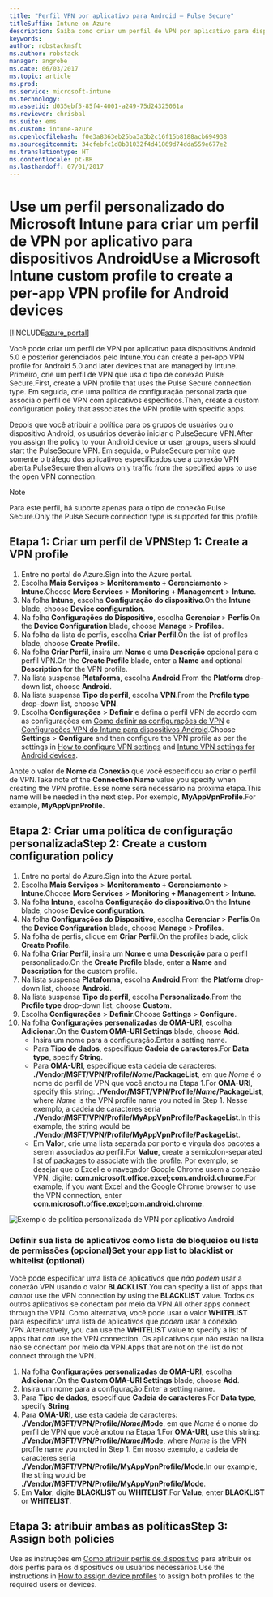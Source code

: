 ```yaml
---
title: "Perfil VPN por aplicativo para Android – Pulse Secure"
titleSuffix: Intune on Azure
description: Saiba como criar um perfil de VPN por aplicativo para dispositivos Android gerenciados pelo Intune.
keywords: 
author: robstackmsft
ms.author: robstack
manager: angrobe
ms.date: 06/03/2017
ms.topic: article
ms.prod: 
ms.service: microsoft-intune
ms.technology: 
ms.assetid: d035ebf5-85f4-4001-a249-75d24325061a
ms.reviewer: chrisbal
ms.suite: ems
ms.custom: intune-azure
ms.openlocfilehash: f0e3a8363eb25ba3a3b2c16f15b8188acb694938
ms.sourcegitcommit: 34cfebfc1d8b81032f4d41869d74dda559e677e2
ms.translationtype: HT
ms.contentlocale: pt-BR
ms.lasthandoff: 07/01/2017
---
```

# <span data-ttu-id="6835f-103">Use um perfil personalizado do Microsoft Intune para criar um perfil de VPN por aplicativo para dispositivos Android</span><span class="sxs-lookup"><span data-stu-id="6835f-103">Use a Microsoft Intune custom profile to create a per-app VPN profile for Android devices</span></span>
<a id="use-a-microsoft-intune-custom-profile-to-create-a-per-app-vpn-profile-for-android-devices" class="xliff"></a>

[!INCLUDE[azure_portal](./includes/azure_portal.md)]

<span data-ttu-id="6835f-104">Você pode criar um perfil de VPN por aplicativo para dispositivos Android 5.0 e posterior gerenciados pelo Intune.</span><span class="sxs-lookup"><span data-stu-id="6835f-104">You can create a per-app VPN profile for Android 5.0 and later devices that are managed by Intune.</span></span> <span data-ttu-id="6835f-105">Primeiro, crie um perfil de VPN que usa o tipo de conexão Pulse Secure.</span><span class="sxs-lookup"><span data-stu-id="6835f-105">First, create a VPN profile that uses the Pulse Secure connection type.</span></span> <span data-ttu-id="6835f-106">Em seguida, crie uma política de configuração personalizada que associa o perfil de VPN com aplicativos específicos.</span><span class="sxs-lookup"><span data-stu-id="6835f-106">Then, create a custom configuration policy that associates the VPN profile with specific apps.</span></span>

<span data-ttu-id="6835f-107">Depois que você atribuir a política para os grupos de usuários ou o dispositivo Android, os usuários deverão iniciar o PulseSecure VPN.</span><span class="sxs-lookup"><span data-stu-id="6835f-107">After you assign the policy to your Android device or user groups, users should start the PulseSecure VPN.</span></span> <span data-ttu-id="6835f-108">Em seguida, o PulseSecure permite que somente o tráfego dos aplicativos especificados use a conexão VPN aberta.</span><span class="sxs-lookup"><span data-stu-id="6835f-108">PulseSecure then allows only traffic from the specified apps to use the open VPN connection.</span></span>

> [!NOTE]
>
> <span data-ttu-id="6835f-109">Para este perfil, há suporte apenas para o tipo de conexão Pulse Secure.</span><span class="sxs-lookup"><span data-stu-id="6835f-109">Only the Pulse Secure connection type is supported for this profile.</span></span>


## <span data-ttu-id="6835f-110">Etapa 1: Criar um perfil de VPN</span><span class="sxs-lookup"><span data-stu-id="6835f-110">Step 1: Create a VPN profile</span></span>
<a id="step-1-create-a-vpn-profile" class="xliff"></a>


1. <span data-ttu-id="6835f-111">Entre no portal do Azure.</span><span class="sxs-lookup"><span data-stu-id="6835f-111">Sign into the Azure portal.</span></span>
2. <span data-ttu-id="6835f-112">Escolha **Mais Serviços** > **Monitoramento + Gerenciamento** > **Intune**.</span><span class="sxs-lookup"><span data-stu-id="6835f-112">Choose **More Services** > **Monitoring + Management** > **Intune**.</span></span>
3. <span data-ttu-id="6835f-113">Na folha **Intune**, escolha **Configuração do dispositivo**.</span><span class="sxs-lookup"><span data-stu-id="6835f-113">On the **Intune** blade, choose **Device configuration**.</span></span>
2. <span data-ttu-id="6835f-114">Na folha **Configurações do Dispositivo**, escolha **Gerenciar** > **Perfis**.</span><span class="sxs-lookup"><span data-stu-id="6835f-114">On the **Device Configuration** blade, choose **Manage** > **Profiles**.</span></span>
2. <span data-ttu-id="6835f-115">Na folha da lista de perfis, escolha **Criar Perfil**.</span><span class="sxs-lookup"><span data-stu-id="6835f-115">On the list of profiles blade, choose **Create Profile**.</span></span>
3. <span data-ttu-id="6835f-116">Na folha **Criar Perfil**, insira um **Nome** e uma **Descrição** opcional para o perfil VPN.</span><span class="sxs-lookup"><span data-stu-id="6835f-116">On the **Create Profile** blade, enter a **Name** and optional **Description** for the VPN profile.</span></span>
4. <span data-ttu-id="6835f-117">Na lista suspensa **Plataforma**, escolha **Android**.</span><span class="sxs-lookup"><span data-stu-id="6835f-117">From the **Platform** drop-down list, choose **Android**.</span></span>
5. <span data-ttu-id="6835f-118">Na lista suspensa **Tipo de perfil**, escolha **VPN**.</span><span class="sxs-lookup"><span data-stu-id="6835f-118">From the **Profile type** drop-down list, choose **VPN**.</span></span>
3. <span data-ttu-id="6835f-119">Escolha **Configurações** > **Definir** e defina o perfil VPN de acordo com as configurações em [Como definir as configurações de VPN](vpn-settings-configure.md) e [Configurações VPN do Intune para dispositivos Android](vpn-settings-android.md).</span><span class="sxs-lookup"><span data-stu-id="6835f-119">Choose **Settings** > **Configure** and then configure the VPN profile as per the settings in [How to configure VPN settings](vpn-settings-configure.md) and [Intune VPN settings for Android devices](vpn-settings-android.md).</span></span>

<span data-ttu-id="6835f-120">Anote o valor de **Nome da Conexão** que você especificou ao criar o perfil de VPN.</span><span class="sxs-lookup"><span data-stu-id="6835f-120">Take note of the **Connection Name** value you specify when creating the VPN profile.</span></span> <span data-ttu-id="6835f-121">Esse nome será necessário na próxima etapa.</span><span class="sxs-lookup"><span data-stu-id="6835f-121">This name will be needed in the next step.</span></span> <span data-ttu-id="6835f-122">Por exemplo, **MyAppVpnProfile**.</span><span class="sxs-lookup"><span data-stu-id="6835f-122">For example, **MyAppVpnProfile**.</span></span>

## <span data-ttu-id="6835f-123">Etapa 2: Criar uma política de configuração personalizada</span><span class="sxs-lookup"><span data-stu-id="6835f-123">Step 2: Create a custom configuration policy</span></span>
<a id="step-2-create-a-custom-configuration-policy" class="xliff"></a>

1. <span data-ttu-id="6835f-124">Entre no portal do Azure.</span><span class="sxs-lookup"><span data-stu-id="6835f-124">Sign into the Azure portal.</span></span>
2. <span data-ttu-id="6835f-125">Escolha **Mais Serviços** > **Monitoramento + Gerenciamento** > **Intune**.</span><span class="sxs-lookup"><span data-stu-id="6835f-125">Choose **More Services** > **Monitoring + Management** > **Intune**.</span></span>
3. <span data-ttu-id="6835f-126">Na folha **Intune**, escolha **Configuração do dispositivo**.</span><span class="sxs-lookup"><span data-stu-id="6835f-126">On the **Intune** blade, choose **Device configuration**.</span></span>
2. <span data-ttu-id="6835f-127">Na folha **Configurações do Dispositivo**, escolha **Gerenciar** > **Perfis**.</span><span class="sxs-lookup"><span data-stu-id="6835f-127">On the **Device Configuration** blade, choose **Manage** > **Profiles**.</span></span>
3. <span data-ttu-id="6835f-128">Na folha de perfis, clique em **Criar Perfil**.</span><span class="sxs-lookup"><span data-stu-id="6835f-128">On the profiles blade, click **Create Profile**.</span></span>
4. <span data-ttu-id="6835f-129">Na folha **Criar Perfil**, insira um **Nome** e uma **Descrição** para o perfil personalizado.</span><span class="sxs-lookup"><span data-stu-id="6835f-129">On the **Create Profile** blade, enter a **Name** and **Description** for the custom profile.</span></span>
5. <span data-ttu-id="6835f-130">Na lista suspensa **Plataforma**, escolha **Android**.</span><span class="sxs-lookup"><span data-stu-id="6835f-130">From the **Platform** drop-down list, choose **Android**.</span></span>
6. <span data-ttu-id="6835f-131">Na lista suspensa **Tipo de perfil**, escolha **Personalizado**.</span><span class="sxs-lookup"><span data-stu-id="6835f-131">From the **Profile type** drop-down list, choose **Custom**.</span></span>
7. <span data-ttu-id="6835f-132">Escolha **Configurações** > **Definir**.</span><span class="sxs-lookup"><span data-stu-id="6835f-132">Choose **Settings** > **Configure**.</span></span>
3. <span data-ttu-id="6835f-133">Na folha **Configurações personalizadas de OMA-URI**, escolha **Adicionar**.</span><span class="sxs-lookup"><span data-stu-id="6835f-133">On the **Custom OMA-URI Settings** blade, choose **Add**.</span></span>
    - <span data-ttu-id="6835f-134">Insira um nome para a configuração.</span><span class="sxs-lookup"><span data-stu-id="6835f-134">Enter a setting name.</span></span>
    - <span data-ttu-id="6835f-135">Para **Tipo de dados**, especifique **Cadeia de caracteres**.</span><span class="sxs-lookup"><span data-stu-id="6835f-135">For **Data type**, specify **String**.</span></span>
    - <span data-ttu-id="6835f-136">Para **OMA-URI**, especifique esta cadeia de caracteres: **./Vendor/MSFT/VPN/Profile/*Nome*/PackageList**, em que *Nome* é o nome do perfil de VPN que você anotou na Etapa 1.</span><span class="sxs-lookup"><span data-stu-id="6835f-136">For **OMA-URI**, specify this string: **./Vendor/MSFT/VPN/Profile/*Name*/PackageList**, where *Name* is the VPN profile name you noted in Step 1.</span></span> <span data-ttu-id="6835f-137">Nesse exemplo, a cadeia de caracteres seria **./Vendor/MSFT/VPN/Profile/MyAppVpnProfile/PackageList**.</span><span class="sxs-lookup"><span data-stu-id="6835f-137">In this example, the string would be **./Vendor/MSFT/VPN/Profile/MyAppVpnProfile/PackageList**.</span></span>
    - <span data-ttu-id="6835f-138">Em **Valor**, crie uma lista separada por ponto e vírgula dos pacotes a serem associados ao perfil.</span><span class="sxs-lookup"><span data-stu-id="6835f-138">For **Value**, create a semicolon-separated list of packages to associate with the profile.</span></span> <span data-ttu-id="6835f-139">Por exemplo, se desejar que o Excel e o navegador Google Chrome usem a conexão VPN, digite: **com.microsoft.office.excel;com.android.chrome**.</span><span class="sxs-lookup"><span data-stu-id="6835f-139">For example, if you want Excel and the Google Chrome browser to use the VPN connection, enter **com.microsoft.office.excel;com.android.chrome**.</span></span>

![Exemplo de política personalizada de VPN por aplicativo Android](./media/android_per_app_vpn_oma_uri.png)

### <span data-ttu-id="6835f-141">Definir sua lista de aplicativos como lista de bloqueios ou lista de permissões (opcional)</span><span class="sxs-lookup"><span data-stu-id="6835f-141">Set your app list to blacklist or whitelist (optional)</span></span>
<a id="set-your-app-list-to-blacklist-or-whitelist-optional" class="xliff"></a>
  <span data-ttu-id="6835f-142">Você pode especificar uma lista de aplicativos que *não podem* usar a conexão VPN usando o valor **BLACKLIST**.</span><span class="sxs-lookup"><span data-stu-id="6835f-142">You can specify a list of apps that *cannot* use the VPN connection by using the **BLACKLIST** value.</span></span> <span data-ttu-id="6835f-143">Todos os outros aplicativos se conectam por meio da VPN.</span><span class="sxs-lookup"><span data-stu-id="6835f-143">All other apps connect through the VPN.</span></span>
<span data-ttu-id="6835f-144">Como alternativa, você pode usar o valor **WHITELIST** para especificar uma lista de aplicativos que *podem* usar a conexão VPN.</span><span class="sxs-lookup"><span data-stu-id="6835f-144">Alternatively, you can use the **WHITELIST** value to specify a list of apps that *can* use the VPN connection.</span></span> <span data-ttu-id="6835f-145">Os aplicativos que não estão na lista não se conectam por meio da VPN.</span><span class="sxs-lookup"><span data-stu-id="6835f-145">Apps that are not on the list do not connect through the VPN.</span></span>
  1.    <span data-ttu-id="6835f-146">Na folha **Configurações personalizadas de OMA-URI**, escolha **Adicionar**.</span><span class="sxs-lookup"><span data-stu-id="6835f-146">On the **Custom OMA-URI Settings** blade, choose **Add**.</span></span>
  2.    <span data-ttu-id="6835f-147">Insira um nome para a configuração.</span><span class="sxs-lookup"><span data-stu-id="6835f-147">Enter a setting name.</span></span>
  3.    <span data-ttu-id="6835f-148">Para **Tipo de dados**, especifique **Cadeia de caracteres**.</span><span class="sxs-lookup"><span data-stu-id="6835f-148">For **Data type**, specify **String**.</span></span>
  4.    <span data-ttu-id="6835f-149">Para **OMA-URI**, use esta cadeia de caracteres: **./Vendor/MSFT/VPN/Profile/*Nome*/Mode**, em que *Nome* é o nome do perfil de VPN que você anotou na Etapa 1.</span><span class="sxs-lookup"><span data-stu-id="6835f-149">For **OMA-URI**, use this string: **./Vendor/MSFT/VPN/Profile/*Name*/Mode**, where *Name* is the VPN profile name you noted in Step 1.</span></span> <span data-ttu-id="6835f-150">Em nosso exemplo, a cadeia de caracteres seria **./Vendor/MSFT/VPN/Profile/MyAppVpnProfile/Mode**.</span><span class="sxs-lookup"><span data-stu-id="6835f-150">In our example, the string would be **./Vendor/MSFT/VPN/Profile/MyAppVpnProfile/Mode**.</span></span>
  5.    <span data-ttu-id="6835f-151">Em **Valor**, digite **BLACKLIST** ou **WHITELIST**.</span><span class="sxs-lookup"><span data-stu-id="6835f-151">For **Value**, enter **BLACKLIST** or **WHITELIST**.</span></span>



## <span data-ttu-id="6835f-152">Etapa 3: atribuir ambas as políticas</span><span class="sxs-lookup"><span data-stu-id="6835f-152">Step 3: Assign both policies</span></span>
<a id="step-3-assign-both-policies" class="xliff"></a>

<span data-ttu-id="6835f-153">Use as instruções em [Como atribuir perfis de dispositivo](device-profile-assign.md) para atribuir os dois perfis para os dispositivos ou usuários necessários.</span><span class="sxs-lookup"><span data-stu-id="6835f-153">Use the instructions in [How to assign device profiles](device-profile-assign.md) to assign both profiles to the required users or devices.</span></span>
